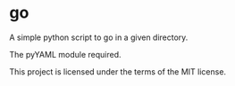 # go
A simple python script to go in a given directory.

The pyYAML module required.

This project is licensed under the terms of the MIT license.
